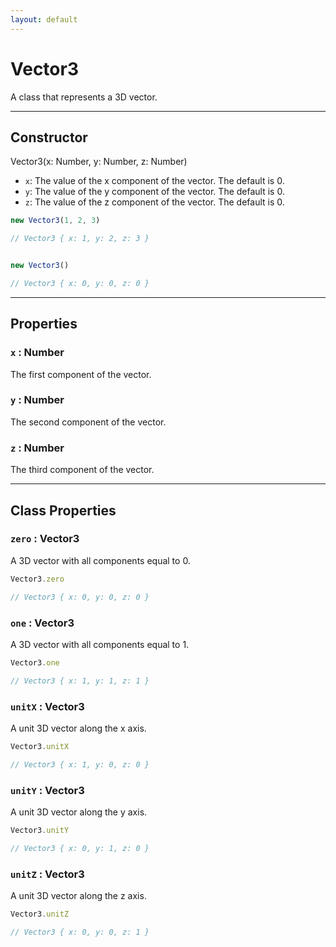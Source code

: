 ```yaml
---
layout: default
---
```


# Vector3

A class that represents a 3D vector.

---

## Constructor

Vector3(x: Number, y: Number, z: Number)

* `x`: The value of the x component of the vector. The default is 0.
* `y`: The value of the y component of the vector. The default is 0.
* `z`: The value of the z component of the vector. The default is 0.

```javascript
new Vector3(1, 2, 3)

// Vector3 { x: 1, y: 2, z: 3 }


new Vector3()

// Vector3 { x: 0, y: 0, z: 0 }
```

---

## Properties

### `x` : Number

The first component of the vector.

### `y` : Number

The second component of the vector.

### `z` : Number

The third component of the vector.

---

## Class Properties

### `zero` : Vector3

A 3D vector with all components equal to 0.

```javascript
Vector3.zero

// Vector3 { x: 0, y: 0, z: 0 }
```

### `one` : Vector3

A 3D vector with all components equal to 1.

```javascript
Vector3.one

// Vector3 { x: 1, y: 1, z: 1 }
```

### `unitX` : Vector3

A unit 3D vector along the x axis.

```javascript
Vector3.unitX

// Vector3 { x: 1, y: 0, z: 0 }
```

### `unitY` : Vector3

A unit 3D vector along the y axis.

```javascript
Vector3.unitY

// Vector3 { x: 0, y: 1, z: 0 }
```

### `unitZ` : Vector3

A unit 3D vector along the z axis.

```javascript
Vector3.unitZ

// Vector3 { x: 0, y: 0, z: 1 }
```
